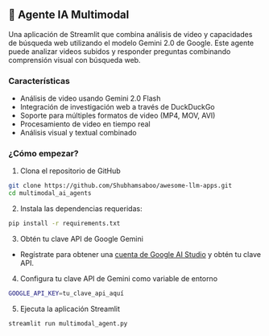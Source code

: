 ## 🧬 Agente IA Multimodal

Una aplicación de Streamlit que combina análisis de video y capacidades de búsqueda web utilizando el modelo Gemini 2.0 de Google. Este agente puede analizar videos subidos y responder preguntas combinando comprensión visual con búsqueda web.

### Características

- Análisis de video usando Gemini 2.0 Flash
- Integración de investigación web a través de DuckDuckGo
- Soporte para múltiples formatos de video (MP4, MOV, AVI)
- Procesamiento de video en tiempo real
- Análisis visual y textual combinado

### ¿Cómo empezar?

1. Clona el repositorio de GitHub

```bash
git clone https://github.com/Shubhamsaboo/awesome-llm-apps.git
cd multimodal_ai_agents
```
2. Instala las dependencias requeridas:

```bash
pip install -r requirements.txt
```
3. Obtén tu clave API de Google Gemini

- Regístrate para obtener una [cuenta de Google AI Studio](https://aistudio.google.com/apikey) y obtén tu clave API.

4. Configura tu clave API de Gemini como variable de entorno

```bash
GOOGLE_API_KEY=tu_clave_api_aquí
```

5. Ejecuta la aplicación Streamlit
```bash
streamlit run multimodal_agent.py
```